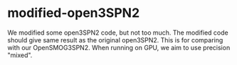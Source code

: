 # modified-open3SPN2

We modified some open3SPN2 code, but not too much. The modified code should give same result as the original open3SPN2. This is for comparing with our OpenSMOG3SPN2. When running on GPU, we aim to use precision "mixed". 

